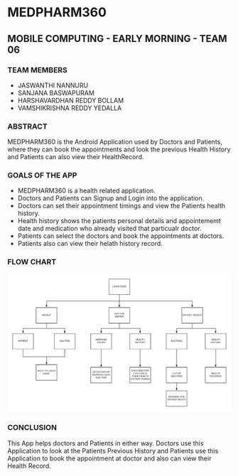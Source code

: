 # MEDPHARM360
## MOBILE COMPUTING - EARLY MORNING - TEAM 06
### TEAM MEMBERS
- JASWANTHI NANNURU
- SANJANA BASWAPURAM
- HARSHAVARDHAN REDDY BOLLAM
- VAMSHIKRISHNA REDDY YEDALLA
### ABSTRACT
  MEDPHARM360 is the Android Application used by Doctors and Patients, where they can book the appointments and look the previous Health History and Patients can also view their HealthRecord.
### GOALS OF THE APP
- MEDPHARM360 is a health related application.
- Doctors and Patients can Signup and Login into the application.
- Doctors can set their appointment timings and view the Patients health history.
- Health history shows the patients personal details and appointememt date and medication who already visited that particualr doctor.
- Patients can select the doctors and book the appointments at doctors.
- Patients also can view their helath history record.
### FLOW CHART
![flowchart](flowchart.png)
### CONCLUSION
This App helps doctors and Patients in either way. Doctors use this Application to look at the Patients Previous History and Patients use this Application to book the appointment at doctor and also can view their Health Record.
